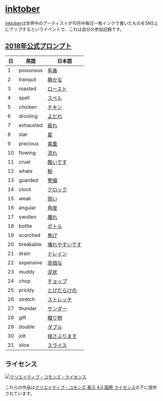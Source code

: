# [inktober](http://mrjakeparker.com/inktober)
[inktober](http://mrjakeparker.com/inktober)は世界中のアーティストが10月中毎日一枚インクで書いたものをSNS上にアップするというイベントで、これは自分の参加記録です。

## [2018年公式プロンプト](http://mrjakeparker.com/inktober)

| 日 | 英語 | 日本語 |
| --- | --- | --- |
| 1 | poisonous | [有毒](https://ejje.weblio.jp/content/poisonous) |
| 2 | tranquil | [静かな](https://ejje.weblio.jp/content/tranquil) |
| 3 | roasted | [ロースト](https://ejje.weblio.jp/content/roasted) |
| 4 | spell | [スペル](https://ejje.weblio.jp/content/spell) |
| 5 | chicken | [チキン](https://ejje.weblio.jp/content/chicken) |
| 6 | drooling | [よだれ](https://ejje.weblio.jp/content/drooling) |
| 7 | exhausted | [疲れ](https://ejje.weblio.jp/content/exhausted) |
| 8 | star | [星](https://ejje.weblio.jp/content/star) |
| 9 | precious | [貴重](https://ejje.weblio.jp/content/precious) |
| 10 | flowing | [流れ](https://ejje.weblio.jp/content/flowing) |
| 11 | cruel | [酷いです](https://ejje.weblio.jp/content/cruel) |
| 12 | whale | [鯨](https://ejje.weblio.jp/content/whale) |
| 13 | guarded | [警備](https://ejje.weblio.jp/content/guarded) |
| 14 | clock | [クロック](https://ejje.weblio.jp/content/clock) |
| 15 | weak | [弱い](https://ejje.weblio.jp/content/weak) |
| 16 | angular | [角度](https://ejje.weblio.jp/content/angular) |
| 17 | swollen | [腫れ](https://ejje.weblio.jp/content/swollen) |
| 18 | bottle | [ボトル](https://ejje.weblio.jp/content/bottle) |
| 19 | scorched | [焦げ](https://ejje.weblio.jp/content/scorched) |
| 20 | breakable | [壊れやすいです](https://ejje.weblio.jp/content/breakable) |
| 21 | drain | [ドレイン](https://ejje.weblio.jp/content/drain) |
| 22 | expensive | [高価な](https://ejje.weblio.jp/content/expensive) |
| 23 | muddy | [泥状](https://ejje.weblio.jp/content/muddy) |
| 24 | chop | [チョップ](https://ejje.weblio.jp/content/chop) |
| 25 | prickly | [とげだらけの](https://ejje.weblio.jp/content/prickly) |
| 26 | stretch | [ストレッチ](https://ejje.weblio.jp/content/stretch) |
| 27 | thunder | [サンダー](https://ejje.weblio.jp/content/thunder) |
| 28 | gift | [贈り物](https://ejje.weblio.jp/content/gift) |
| 29 | double | [ダブル](https://ejje.weblio.jp/content/double) |
| 30 | jolt | [揺さぶります](https://ejje.weblio.jp/content/jolt) |
| 31 | slice | [スライス](https://ejje.weblio.jp/content/slice) |

## ライセンス

[![クリエイティブ・コモンズ・ライセンス](https://i.creativecommons.org/l/by/4.0/88x31.png)](http://creativecommons.org/licenses/by/4.0/)

これらの作品は[クリエイティブ・コモンズ 表示 4.0 国際 ライセンス](http://creativecommons.org/licenses/by/4.0/)の下に提供されています。